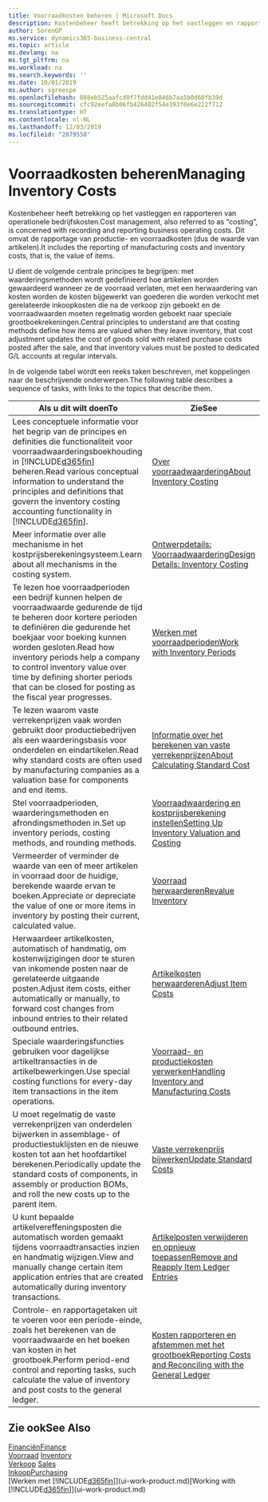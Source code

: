 ```yaml
---
title: Voorraadkosten beheren | Microsoft Docs
description: Kostenbeheer heeft betrekking op het vastleggen en rapporteren van operationele bedrijfskosten. Dit omvat de rapportage van productie- en voorraadkosten (dus de waarde van artikelen).
author: SorenGP
ms.service: dynamics365-business-central
ms.topic: article
ms.devlang: na
ms.tgt_pltfrm: na
ms.workload: na
ms.search.keywords: ''
ms.date: 10/01/2019
ms.author: sgroespe
ms.openlocfilehash: 888eb525aafcd0f7fdd41e846b7aa5b0d60fb39d
ms.sourcegitcommit: cfc92eefa8b06fb426482f54e393f0e6e222f712
ms.translationtype: HT
ms.contentlocale: nl-NL
ms.lasthandoff: 12/03/2019
ms.locfileid: "2879558"
---
```

# <a name="managing-inventory-costs"></a><span data-ttu-id="3154d-104">Voorraadkosten beheren</span><span class="sxs-lookup"><span data-stu-id="3154d-104">Managing Inventory Costs</span></span>
<span data-ttu-id="3154d-105">Kostenbeheer heeft betrekking op het vastleggen en rapporteren van operationele bedrijfskosten.</span><span class="sxs-lookup"><span data-stu-id="3154d-105">Cost management, also referred to as “costing”, is concerned with recording and reporting business operating costs.</span></span> <span data-ttu-id="3154d-106">Dit omvat de rapportage van productie- en voorraadkosten (dus de waarde van artikelen).</span><span class="sxs-lookup"><span data-stu-id="3154d-106">It includes the reporting of manufacturing costs and inventory costs, that is, the value of items.</span></span>   

<span data-ttu-id="3154d-107">U dient de volgende centrale principes te begrijpen: met waarderingsmethoden wordt gedefinieerd hoe artikelen worden gewaardeerd wanneer ze de voorraad verlaten, met een herwaardering van kosten worden de kosten bijgewerkt van goederen die worden verkocht met gerelateerde inkoopkosten die na de verkoop zijn geboekt en de voorraadwaarden moeten regelmatig worden geboekt naar speciale grootboekrekeningen.</span><span class="sxs-lookup"><span data-stu-id="3154d-107">Central principles to understand are that costing methods define how items are valued when they leave inventory, that cost adjustment updates the cost of goods sold with related purchase costs posted after the sale, and that inventory values must be posted to dedicated G/L accounts at regular intervals.</span></span>

<span data-ttu-id="3154d-108">In de volgende tabel wordt een reeks taken beschreven, met koppelingen naar de beschrijvende onderwerpen.</span><span class="sxs-lookup"><span data-stu-id="3154d-108">The following table describes a sequence of tasks, with links to the topics that describe them.</span></span>

|<span data-ttu-id="3154d-109">**Als u dit wilt doen**</span><span class="sxs-lookup"><span data-stu-id="3154d-109">**To**</span></span>|<span data-ttu-id="3154d-110">**Zie**</span><span class="sxs-lookup"><span data-stu-id="3154d-110">**See**</span></span>|  
|------------|-------------|  
|<span data-ttu-id="3154d-111">Lees conceptuele informatie voor het begrip van de principes en definities die functionaliteit voor voorraadwaarderingsboekhouding in [!INCLUDE[d365fin](includes/d365fin_md.md)] beheren.</span><span class="sxs-lookup"><span data-stu-id="3154d-111">Read various conceptual information to understand the principles and definitions that govern the inventory costing accounting functionality in [!INCLUDE[d365fin](includes/d365fin_md.md)].</span></span>|[<span data-ttu-id="3154d-112">Over voorraadwaardering</span><span class="sxs-lookup"><span data-stu-id="3154d-112">About Inventory Costing</span></span>](finance-learn-about-costing.md)|  
|<span data-ttu-id="3154d-113">Meer informatie over alle mechanisme in het kostprijsberekeningsysteem.</span><span class="sxs-lookup"><span data-stu-id="3154d-113">Learn about all mechanisms in the costing system.</span></span>|[<span data-ttu-id="3154d-114">Ontwerpdetails: Voorraadwaardering</span><span class="sxs-lookup"><span data-stu-id="3154d-114">Design Details: Inventory Costing</span></span>](design-details-inventory-costing.md)|
|<span data-ttu-id="3154d-115">Te lezen hoe voorraadperioden een bedrijf kunnen helpen de voorraadwaarde gedurende de tijd te beheren door kortere perioden te definiëren die gedurende het boekjaar voor boeking kunnen worden gesloten.</span><span class="sxs-lookup"><span data-stu-id="3154d-115">Read how inventory periods help a company to control inventory value over time by defining shorter periods that can be closed for posting as the fiscal year progresses.</span></span>|[<span data-ttu-id="3154d-116">Werken met voorraadperioden</span><span class="sxs-lookup"><span data-stu-id="3154d-116">Work with Inventory Periods</span></span>](finance-how-to-work-with-inventory-periods.md)|
|<span data-ttu-id="3154d-117">Te lezen waarom vaste verrekenprijzen vaak worden gebruikt door productiebedrijven als een waarderingsbasis voor onderdelen en eindartikelen.</span><span class="sxs-lookup"><span data-stu-id="3154d-117">Read why standard costs are often used by manufacturing companies as a valuation base for components and end items.</span></span>|[<span data-ttu-id="3154d-118">Informatie over het berekenen van vaste verrekenprijzen</span><span class="sxs-lookup"><span data-stu-id="3154d-118">About Calculating Standard Cost</span></span>](finance-about-calculating-standard-cost.md)|
|<span data-ttu-id="3154d-119">Stel voorraadperioden, waarderingsmethoden en afrondingsmethoden in.</span><span class="sxs-lookup"><span data-stu-id="3154d-119">Set up inventory periods, costing methods, and rounding methods.</span></span>|[<span data-ttu-id="3154d-120">Voorraadwaardering en kostprijsberekening instellen</span><span class="sxs-lookup"><span data-stu-id="3154d-120">Setting Up Inventory Valuation and Costing</span></span>](finance-set-up-inventory-valuation-and-costing.md)|
|<span data-ttu-id="3154d-121">Vermeerder of verminder de waarde van een of meer artikelen in voorraad door de huidige, berekende waarde ervan te boeken.</span><span class="sxs-lookup"><span data-stu-id="3154d-121">Appreciate or depreciate the value of one or more items in inventory by posting their current, calculated value.</span></span>|[<span data-ttu-id="3154d-122">Voorraad herwaarderen</span><span class="sxs-lookup"><span data-stu-id="3154d-122">Revalue Inventory</span></span>](inventory-how-revalue-inventory.md)|
|<span data-ttu-id="3154d-123">Herwaardeer artikelkosten, automatisch of handmatig, om kostenwijzigingen door te sturen van inkomende posten naar de gerelateerde uitgaande posten.</span><span class="sxs-lookup"><span data-stu-id="3154d-123">Adjust item costs, either automatically or manually, to forward cost changes from inbound entries to their related outbound entries.</span></span>|[<span data-ttu-id="3154d-124">Artikelkosten herwaarderen</span><span class="sxs-lookup"><span data-stu-id="3154d-124">Adjust Item Costs</span></span>](inventory-how-adjust-item-costs.md)|
|<span data-ttu-id="3154d-125">Speciale waarderingsfuncties gebruiken voor dagelijkse artikeltransacties in de artikelbewerkingen.</span><span class="sxs-lookup"><span data-stu-id="3154d-125">Use special costing functions for every-day item transactions in the item operations.</span></span>|[<span data-ttu-id="3154d-126">Voorraad- en productiekosten verwerken</span><span class="sxs-lookup"><span data-stu-id="3154d-126">Handling Inventory and Manufacturing Costs</span></span>](finance-handle-inventory-and-manufacturing-costs.md)|  
|<span data-ttu-id="3154d-127">U moet regelmatig de vaste verrekenprijzen van onderdelen bijwerken in assemblage- of productiestuklijsten en de nieuwe kosten tot aan het hoofdartikel berekenen.</span><span class="sxs-lookup"><span data-stu-id="3154d-127">Periodically update the standard costs of components, in assembly or production BOMs, and roll the new costs up to the parent item.</span></span>|[<span data-ttu-id="3154d-128">Vaste verrekenprijs bijwerken</span><span class="sxs-lookup"><span data-stu-id="3154d-128">Update Standard Costs</span></span>](finance-how-to-update-standard-costs.md)|
|<span data-ttu-id="3154d-129">U kunt bepaalde artikelvereffeningsposten die automatisch worden gemaakt tijdens voorraadtransacties inzien en handmatig wijzigen.</span><span class="sxs-lookup"><span data-stu-id="3154d-129">View and manually change certain item application entries that are created automatically during inventory transactions.</span></span>|[<span data-ttu-id="3154d-130">Artikelposten verwijderen en opnieuw toepassen</span><span class="sxs-lookup"><span data-stu-id="3154d-130">Remove and Reapply Item Ledger Entries</span></span>](finance-how-to-remove-and-reapply-item-entries.md)|
|<span data-ttu-id="3154d-131">Controle- en rapportagetaken uit te voeren voor een periode-einde, zoals het berekenen van de voorraadwaarde en het boeken van kosten in het grootboek.</span><span class="sxs-lookup"><span data-stu-id="3154d-131">Perform period-end control and reporting tasks, such calculate the value of inventory and post costs to the general ledger.</span></span>|[<span data-ttu-id="3154d-132">Kosten rapporteren en afstemmen met het grootboek</span><span class="sxs-lookup"><span data-stu-id="3154d-132">Reporting Costs and Reconciling with the General Ledger</span></span>](finance-report-costs-and-reconcile-with-the-general-ledger.md)|

## <a name="see-also"></a><span data-ttu-id="3154d-133">Zie ook</span><span class="sxs-lookup"><span data-stu-id="3154d-133">See Also</span></span>  
 [<span data-ttu-id="3154d-134">Financiën</span><span class="sxs-lookup"><span data-stu-id="3154d-134">Finance</span></span>](finance.md)  
 <span data-ttu-id="3154d-135">[Voorraad](inventory-manage-inventory.md) </span><span class="sxs-lookup"><span data-stu-id="3154d-135">[Inventory](inventory-manage-inventory.md) </span></span>  
 <span data-ttu-id="3154d-136">[Verkoop](sales-manage-sales.md) </span><span class="sxs-lookup"><span data-stu-id="3154d-136">[Sales](sales-manage-sales.md) </span></span>  
 [<span data-ttu-id="3154d-137">Inkoop</span><span class="sxs-lookup"><span data-stu-id="3154d-137">Purchasing</span></span>](purchasing-manage-purchasing.md)  
 <span data-ttu-id="3154d-138">[Werken met [!INCLUDE[d365fin](includes/d365fin_md.md)]](ui-work-product.md)</span><span class="sxs-lookup"><span data-stu-id="3154d-138">[Working with [!INCLUDE[d365fin](includes/d365fin_md.md)]](ui-work-product.md)</span></span>
